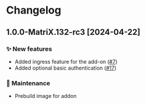 # Changelog

## 1.0.0-MatriX.132-rc3 [2024-04-22]

### ✨ New features

- Added ingress feature for the add-on ([#7](https://github.com/aatrubilin/hassio-torrserver/issues/7))
- Added optional basic authentication ([#17](https://github.com/aatrubilin/hassio-torrserver/issues/17))

### 🧰 Maintenance

- Prebuild image for addon
